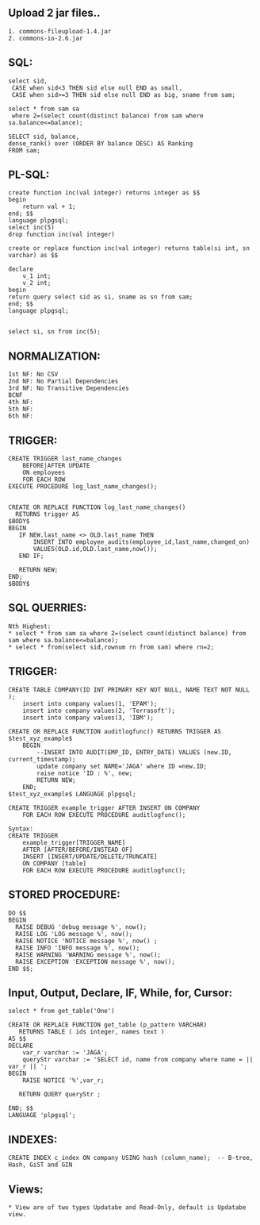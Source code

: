 Upload 2 jar files..
--------------------	
	1. commons-fileupload-1.4.jar
	2. commons-io-2.6.jar



SQL:
----
	select sid,
	 CASE when sid<3 THEN sid else null END as small,  
	 CASE when sid>=3 THEN sid else null END as big, sname from sam; 
	 
	select * from sam sa 
	 where 2=(select count(distinct balance) from sam where sa.balance<=balance);
	 
	SELECT sid, balance, 
	dense_rank() over (ORDER BY balance DESC) AS Ranking
	FROM sam;
 
PL-SQL:
-------
	create function inc(val integer) returns integer as $$
	begin
		return val + 1;
	end; $$
	language plpgsql;
	select inc(5)
	drop function inc(val integer)

	create or replace function inc(val integer) returns table(si int, sn varchar) as $$
	
	declare
		v_1 int;
		v_2 int;
	begin
	return query select sid as si, sname as sn from sam;
	end; $$
	language plpgsql;


	select si, sn from inc(5);


NORMALIZATION:
--------------
	1st NF: No CSV
	2nd NF: No Partial Dependencies
	3rd NF: No Transitive Dependencies
	BCNF
	4th NF:
	5th NF:
	6th NF:

TRIGGER:
-------
	CREATE TRIGGER last_name_changes
		BEFORE|AFTER UPDATE
		ON employees
		FOR EACH ROW
	EXECUTE PROCEDURE log_last_name_changes(); 
	
	
	CREATE OR REPLACE FUNCTION log_last_name_changes()
	  RETURNS trigger AS
	$BODY$
	BEGIN
	   IF NEW.last_name <> OLD.last_name THEN
	       INSERT INTO employee_audits(employee_id,last_name,changed_on)
	       VALUES(OLD.id,OLD.last_name,now());
	   END IF;
	 
	   RETURN NEW;
	END;
	$BODY$
	
SQL QUERRIES:
-------------
	Nth Highest:
	* select * from sam sa where 2=(select count(distinct balance) from sam where sa.balance<=balance);
	* select * from(select sid,rownum rn from sam) where rn=2;
	
TRIGGER:
--------
	CREATE TABLE COMPANY(ID INT PRIMARY KEY NOT NULL, NAME TEXT NOT NULL );
		insert into company values(1, 'EPAM');
		insert into company values(2, 'Terrasoft');
		insert into company values(3, 'IBM');
	 
	CREATE OR REPLACE FUNCTION auditlogfunc() RETURNS TRIGGER AS $test_xyz_example$  
	    BEGIN  
	        --INSERT INTO AUDIT(EMP_ID, ENTRY_DATE) VALUES (new.ID, current_timestamp);  
			update company set NAME='JAGA' where ID =new.ID;
			raise notice 'ID : %', new;
	        RETURN NEW;   
	    END;
	$test_xyz_example$ LANGUAGE plpgsql;  
	
	CREATE TRIGGER example_trigger AFTER INSERT ON COMPANY  
	    FOR EACH ROW EXECUTE PROCEDURE auditlogfunc();
	
	Syntax:
	CREATE TRIGGER 
		example_trigger[TRIGGER_NAME] 
		AFTER [AFTER/BEFORE/INSTEAD OF]
		INSERT [INSERT/UPDATE/DELETE/TRUNCATE]
		ON COMPANY [table]
		FOR EACH ROW EXECUTE PROCEDURE auditlogfunc();
	
STORED PROCEDURE:
-----------------
	DO $$ 
	BEGIN 
	  RAISE DEBUG 'debug message %', now();
	  RAISE LOG 'LOG message %', now();
	  RAISE NOTICE 'NOTICE message %', now() ;
	  RAISE INFO 'INFO message %', now();
	  RAISE WARNING 'WARNING message %', now();
	  RAISE EXCEPTION 'EXCEPTION message %', now();
	END $$;

Input, Output, Declare, IF, While, for, Cursor:
-----------------------------------------------
	select * from get_table('One')
	
	CREATE OR REPLACE FUNCTION get_table (p_pattern VARCHAR) 
	   RETURNS TABLE ( ids integer, names text ) 
	AS $$
	DECLARE
		var_r varchar := 'JAGA';
		queryStr varchar := 'SELECT id, name from company where name = || var_r || ';
	BEGIN
		RAISE NOTICE '%',var_r;
		
	   RETURN QUERY queryStr ;
	  
	END; $$ 
	LANGUAGE 'plpgsql';

INDEXES:
--------
	CREATE INDEX c_index ON company USING hash (column_name);  -- B-tree, Hash, GiST and GIN

Views:
------
	* View are of two types Updatabe and Read-Only, default is Updatabe view.

	
